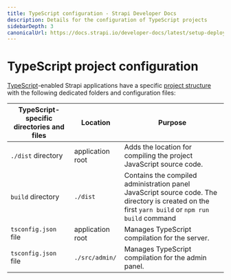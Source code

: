 ```yaml
---
title: TypeScript configuration - Strapi Developer Docs
description: Details for the configuration of TypeScript projects
sidebarDepth: 3
canonicalUrl: https://docs.strapi.io/developer-docs/latest/setup-deployment-guides/configurations/optional/sso.html
---
```


# TypeScript project configuration

[TypeScript](/developer-docs/latest/development/typescript.md)-enabled Strapi applications have a specific [project structure](/developer-docs/latest/setup-deployment-guides/file-structure.md) with the following dedicated folders and configuration files:

| TypeScript-specific directories and files | Location         | Purpose                                                                                                                                           |
|-------------------------------------------|------------------|---------------------------------------------------------------------------------------------------------------------------------------------------|
| `./dist` directory                        | application root | Adds the location for compiling the project JavaScript source code.                                                                               |
| `build` directory                         | `./dist`         | Contains the compiled administration panel JavaScript source code.  The directory is created on the first `yarn build` or `npm run build` command |
| `tsconfig.json` file                      | application root | Manages TypeScript compilation for the server.                                                                                                    |
| `tsconfig.json` file                      | `./src/admin/`   | Manages TypeScript compilation for the admin panel.                                                                                               |
